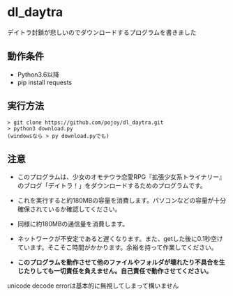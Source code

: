# dl_daytra

デイトラ封鎖が悲しいのでダウンロードするプログラムを書きました

## 動作条件
- Python3.6以降
- pip install requests

## 実行方法
	> git clone https://github.com/pojoy/dl_daytra.git
	> python3 download.py
	(windowsなら > py download.pyでも)


## 注意

- このプログラムは、少女のオモテウラ恋愛RPG『拡張少女系トライナリー』のブログ「デイトラ！」をダウンロードするためのプログラムです。
- これを実行すると約180MBの容量を消費します。パソコンなどの容量が十分確保されているか確認してください。
- 同様に約180MBの通信量を消費します。
- ネットワークが不安定であると遅くなります。また、getした後に0.1秒空けています。そこそこ時間がかかります。余裕を持って作業してください。

- __このプログラムを動作させて他のファイルやフォルダが壊れたり不具合を生じたりしても一切責任を負えません。自己責任で動作させてください。__

unicode decode errorは基本的に無視してしまって構いません
